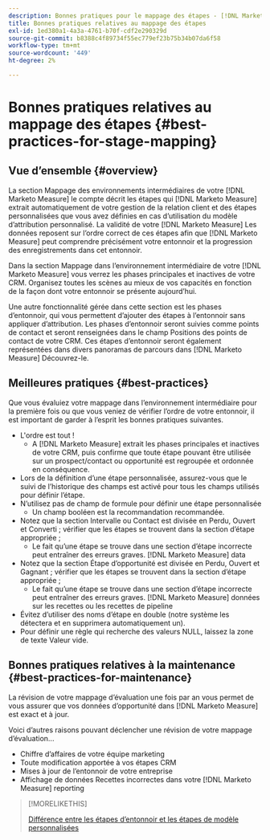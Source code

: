 ```yaml
---
description: Bonnes pratiques pour le mappage des étapes - [!DNL Marketo Measure] - Documentation du produit
title: Bonnes pratiques relatives au mappage des étapes
exl-id: 1ed380a1-4a3a-4761-b70f-cdf2e290329d
source-git-commit: b8388c4f89734f55ec779ef23b75b34b07da6f58
workflow-type: tm+mt
source-wordcount: '449'
ht-degree: 2%

---
```


# Bonnes pratiques relatives au mappage des étapes {#best-practices-for-stage-mapping}

## Vue d’ensemble {#overview}

La section Mappage des environnements intermédiaires de votre [!DNL Marketo Measure] le compte décrit les étapes qui [!DNL Marketo Measure] extrait automatiquement de votre gestion de la relation client et des étapes personnalisées que vous avez définies en cas d’utilisation du modèle d’attribution personnalisé. La validité de votre [!DNL Marketo Measure] Les données reposent sur l’ordre correct de ces étapes afin que [!DNL Marketo Measure] peut comprendre précisément votre entonnoir et la progression des enregistrements dans cet entonnoir.

Dans la section Mappage dans l’environnement intermédiaire de votre [!DNL Marketo Measure] vous verrez les phases principales et inactives de votre CRM. Organisez toutes les scènes au mieux de vos capacités en fonction de la façon dont votre entonnoir se présente aujourd’hui.

Une autre fonctionnalité gérée dans cette section est les phases d’entonnoir, qui vous permettent d’ajouter des étapes à l’entonnoir sans appliquer d’attribution. Les phases d’entonnoir seront suivies comme points de contact et seront renseignées dans le champ Positions des points de contact de votre CRM. Ces étapes d’entonnoir seront également représentées dans divers panoramas de parcours dans [!DNL Marketo Measure] Découvrez-le.

## Meilleures pratiques {#best-practices}

Que vous évaluiez votre mappage dans l’environnement intermédiaire pour la première fois ou que vous veniez de vérifier l’ordre de votre entonnoir, il est important de garder à l’esprit les bonnes pratiques suivantes.

* L&#39;ordre est tout !
   * A [!DNL Marketo Measure] extrait les phases principales et inactives de votre CRM, puis confirme que toute étape pouvant être utilisée sur un prospect/contact ou opportunité est regroupée et ordonnée en conséquence.
* Lors de la définition d’une étape personnalisée, assurez-vous que le suivi de l’historique des champs est activé pour tous les champs utilisés pour définir l’étape.
* N’utilisez pas de champ de formule pour définir une étape personnalisée
   * Un champ booléen est la recommandation recommandée.
* Notez que la section Intervalle ou Contact est divisée en Perdu, Ouvert et Converti ; vérifier que les étapes se trouvent dans la section d’étape appropriée ;
   * Le fait qu’une étape se trouve dans une section d’étape incorrecte peut entraîner des erreurs graves. [!DNL Marketo Measure] data
* Notez que la section Étape d’opportunité est divisée en Perdu, Ouvert et Gagnant ; vérifier que les étapes se trouvent dans la section d’étape appropriée ;
   * Le fait qu’une étape se trouve dans une section d’étape incorrecte peut entraîner des erreurs graves. [!DNL Marketo Measure] données sur les recettes ou les recettes de pipeline
* Évitez d’utiliser des noms d’étape en double (notre système les détectera et en supprimera automatiquement un).
* Pour définir une règle qui recherche des valeurs NULL, laissez la zone de texte Valeur vide.

## Bonnes pratiques relatives à la maintenance {#best-practices-for-maintenance}

La révision de votre mappage d’évaluation une fois par an vous permet de vous assurer que vos données d’opportunité dans [!DNL Marketo Measure] est exact et à jour.

Voici d’autres raisons pouvant déclencher une révision de votre mappage d’évaluation...

* Chiffre d’affaires de votre équipe marketing
* Toute modification apportée à vos étapes CRM
* Mises à jour de l’entonnoir de votre entreprise
* Affichage de données Recettes incorrectes dans votre [!DNL Marketo Measure] reporting

>[!MORELIKETHIS]
>
>[Différence entre les étapes d’entonnoir et les étapes de modèle personnalisées](/help/advanced-marketo-measure-features/custom-attribution-models/custom-attribution-model-and-setup.md#the-difference-between-funnel-stages-and-custom-model-stages)
